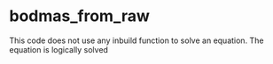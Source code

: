 # bodmas_from_raw

This code does not use any inbuild function to solve an equation. The equation is logically solved    
